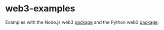 # web3-examples
Examples with the Node.js web3 [package](https://www.npmjs.com/package/web3) and the Python web3 [package](https://web3py.readthedocs.io/en/stable/).
